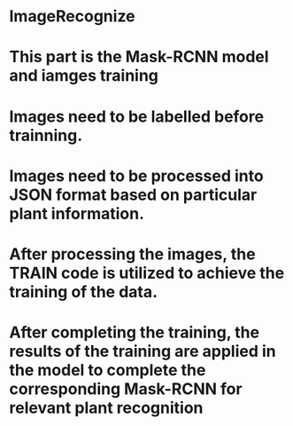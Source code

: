 # ImageRecognize
# This part is the Mask-RCNN model and iamges training
# Images need to be labelled before trainning. 
# Images need to be processed into JSON format based on particular plant information.

# After processing the images, the TRAIN code is utilized to achieve the training of the data.

# After completing the training, the results of the training are applied in the model to complete the corresponding Mask-RCNN for relevant plant recognition


